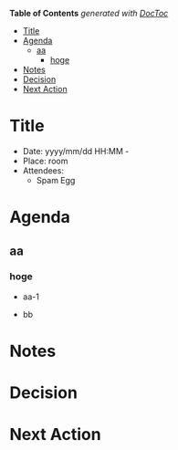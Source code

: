 <!-- START doctoc generated TOC please keep comment here to allow auto update -->
<!-- DON'T EDIT THIS SECTION, INSTEAD RE-RUN doctoc TO UPDATE -->
**Table of Contents**  *generated with [DocToc](https://github.com/thlorenz/doctoc)*

- [Title](#title)
- [Agenda](#agenda)
  - [aa](#aa)
    - [hoge](#hoge)
- [Notes](#notes)
- [Decision](#decision)
- [Next Action](#next-action)

<!-- END doctoc generated TOC please keep comment here to allow auto update -->

# Title

- Date: yyyy/mm/dd HH:MM -
- Place: room
- Attendees:
    - Spam Egg

# Agenda

## aa
### hoge

- aa-1

- bb

# Notes

# Decision

# Next Action
